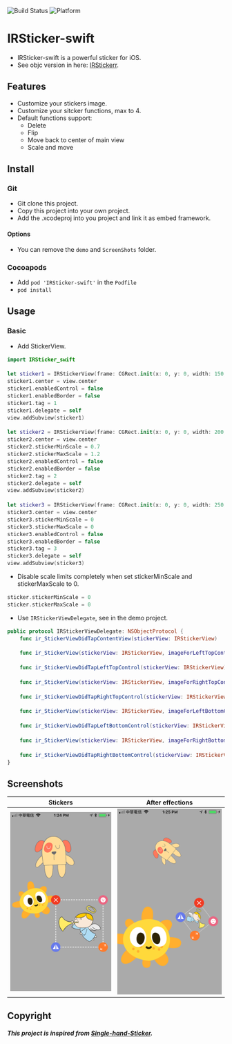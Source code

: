![Build Status](https://img.shields.io/badge/build-%20passing%20-brightgreen.svg)
![Platform](https://img.shields.io/badge/Platform-%20iOS%20-blue.svg)

# IRSticker-swift 

- IRSticker-swift is a powerful sticker for iOS.
- See objc version in here: [IRStickerr](https://github.com/irons163/IRSticker).

## Features
- Customize your stickers image.
- Customize your sitcker functions, max to 4.
- Default functions support:
    - Delete
    - Flip
    - Move back to center of main view
    - Scale and move

## Install
### Git
- Git clone this project.
- Copy this project into your own project.
- Add the .xcodeproj into you  project and link it as embed framework.
#### Options
- You can remove the `demo` and `ScreenShots` folder.

### Cocoapods
- Add `pod 'IRSticker-swift'`  in the `Podfile`
- `pod install`

## Usage

### Basic
- Add StickerView.
```swift
import IRSticker_swift

let sticker1 = IRStickerView(frame: CGRect.init(x: 0, y: 0, width: 150, height: 150), contentImage: UIImage.init(named: "sticker1.png")!)
sticker1.center = view.center
sticker1.enabledControl = false
sticker1.enabledBorder = false
sticker1.tag = 1
sticker1.delegate = self
view.addSubview(sticker1)

let sticker2 = IRStickerView(frame: CGRect.init(x: 0, y: 0, width: 200, height: 200), contentImage: UIImage.init(named: "sticker2.png")!, stickerControlViewSize: 50)
sticker2.center = view.center
sticker2.stickerMinScale = 0.7
sticker2.stickerMaxScale = 1.2
sticker2.enabledControl = false
sticker2.enabledBorder = false
sticker2.tag = 2
sticker2.delegate = self
view.addSubview(sticker2)

let sticker3 = IRStickerView(frame: CGRect.init(x: 0, y: 0, width: 250, height: 250), contentImage: UIImage.init(named: "sticker3.png")!)
sticker3.center = view.center
sticker3.stickerMinScale = 0
sticker3.stickerMaxScale = 0
sticker3.enabledControl = false
sticker3.enabledBorder = false
sticker3.tag = 3
sticker3.delegate = self
view.addSubview(sticker3)
```

- Disable scale limits completely when set stickerMinScale and stickerMaxScale to 0.
```swift
sticker.stickerMinScale = 0
sticker.stickerMaxScale = 0
```

- Use `IRStickerViewDelegate`, see in the demo project.
```swift
public protocol IRStickerViewDelegate: NSObjectProtocol {
    func ir_StickerViewDidTapContentView(stickerView: IRStickerView)

    func ir_StickerView(stickerView: IRStickerView, imageForLeftTopControl recommendedSize: CGSize) -> UIImage?

    func ir_StickerViewDidTapLeftTopControl(stickerView: IRStickerView) // Effective when image is provided.

    func ir_StickerView(stickerView: IRStickerView, imageForRightTopControl recommendedSize: CGSize) -> UIImage?

    func ir_StickerViewDidTapRightTopControl(stickerView: IRStickerView) // Effective when image is provided.

    func ir_StickerView(stickerView: IRStickerView, imageForLeftBottomControl recommendedSize: CGSize) -> UIImage?

    func ir_StickerViewDidTapLeftBottomControl(stickerView: IRStickerView) // Effective when image is provided.

    func ir_StickerView(stickerView: IRStickerView, imageForRightBottomControl recommendedSize: CGSize) -> UIImage?

    func ir_StickerViewDidTapRightBottomControl(stickerView: IRStickerView) // Effective when image is provided.
}
```

## Screenshots
| Stickers | After effections |
|:---:|:---:|
| ![Demo](./ScreenShots/demo1.png) | ![Passcode Settings](./ScreenShots/demo2.png) |

## Copyright
##### This project is inspired from [Single-hand-Sticker](https://github.com/chenkaijie4ever/Single-hand-Sticker).

